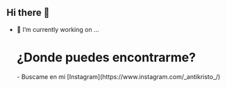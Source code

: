 ## Hi there 👋


- 🔭 I’m currently working on ...
  <h1>¿Donde puedes encontrarme?</h1>
  - Buscame en mi [Instagram](https://www.instagram.com/_antikristo_/)
